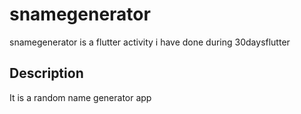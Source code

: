 # snamegenerator

snamegenerator is a flutter activity i have done during 30daysflutter

## Description

It is a random name generator app




